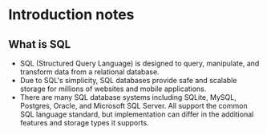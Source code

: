 # Introduction notes

## What is SQL

- SQL (Structured Query Language) is designed to query, manipulate, and transform data from a relational database.
- Due to SQL's simplicity, SQL databases provide safe and scalable storage for millions of websites and mobile applications.
- There are many SQL database systems including SQLite, MySQL, Postgres, Oracle, and Microsoft SQL Server. All support the common SQL language standard, but implementation can differ in the additional features and storage types it supports.
